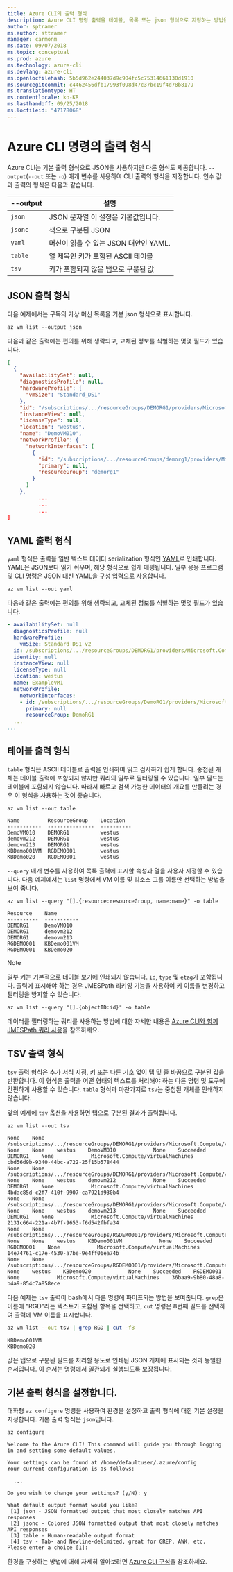 ```yaml
---
title: Azure CLI의 출력 형식
description: Azure CLI 명령 출력을 테이블, 목록 또는 json 형식으로 지정하는 방법을 알아봅니다.
author: sptramer
ms.author: sttramer
manager: carmonm
ms.date: 09/07/2018
ms.topic: conceptual
ms.prod: azure
ms.technology: azure-cli
ms.devlang: azure-cli
ms.openlocfilehash: 5b5d962e244037d9c904fc5c75314661130d1910
ms.sourcegitcommit: c4462456dfb17993f098d47c37bc19f4d78b8179
ms.translationtype: HT
ms.contentlocale: ko-KR
ms.lasthandoff: 09/25/2018
ms.locfileid: "47178068"
---
```

# <a name="output-formats-for-azure-cli-commands"></a>Azure CLI 명령의 출력 형식

Azure CLI는 기본 출력 형식으로 JSON을 사용하지만 다른 형식도 제공합니다.  `--output`(`--out` 또는 `-o`) 매개 변수를 사용하여 CLI 출력의 형식을 지정합니다. 인수 값과 출력의 형식은 다음과 같습니다.

--output | 설명
---------|-------------------------------
`json`   | JSON 문자열 이 설정은 기본값입니다.
`jsonc`  | 색으로 구분된 JSON
`yaml`   | 머신이 읽을 수 있는 JSON 대안인 YAML.
`table`  | 열 제목인 키가 포함된 ASCII 테이블
`tsv`    | 키가 포함되지 않은 탭으로 구분된 값

## <a name="json-output-format"></a>JSON 출력 형식

다음 예제에서는 구독의 가상 머신 목록을 기본 json 형식으로 표시합니다.

```azurecli-interactive
az vm list --output json
```

다음과 같은 출력에는 편의를 위해 생략되고, 교체된 정보를 식별하는 몇몇 필드가 있습니다.

```json
[
  {
    "availabilitySet": null,
    "diagnosticsProfile": null,
    "hardwareProfile": {
      "vmSize": "Standard_DS1"
    },
    "id": "/subscriptions/.../resourceGroups/DEMORG1/providers/Microsoft.Compute/virtualMachines/DemoVM010",
    "instanceView": null,
    "licenseType": null,
    "location": "westus",
    "name": "DemoVM010",
    "networkProfile": {
      "networkInterfaces": [
        {
          "id": "/subscriptions/.../resourceGroups/demorg1/providers/Microsoft.Network/networkInterfaces/DemoVM010VMNic",
          "primary": null,
          "resourceGroup": "demorg1"
        }
      ]
    },
          ...
          ...
          ...
]
```

## <a name="yaml-output-format"></a>YAML 출력 형식

`yaml` 형식은 출력을 일반 텍스트 데이터 serialization 형식인 [YAML](http://yaml.org/)로 인쇄합니다. YAML은 JSON보다 읽기 쉬우며, 해당 형식으로 쉽게 매핑됩니다. 일부 응용 프로그램 및 CLI 명령은 JSON 대신 YAML을 구성 입력으로 사용합니다.

```azurecli-interactive
az vm list --out yaml
```

다음과 같은 출력에는 편의를 위해 생략되고, 교체된 정보를 식별하는 몇몇 필드가 있습니다.

```yaml
- availabilitySet: null
  diagnosticsProfile: null
  hardwareProfile:
    vmSize: Standard_DS1_v2
  id: /subscriptions/.../resourceGroups/DEMORG1/providers/Microsoft.Compute/virtualMachines/DemoVM010
  identity: null
  instanceView: null
  licenseType: null
  location: westus
  name: ExampleVM1
  networkProfile:
    networkInterfaces:
    - id: /subscriptions/.../resourceGroups/DemoRG1/providers/Microsoft.Network/networkInterfaces/DemoVM010Nic
      primary: null
      resourceGroup: DemoRG1
  ...
...
```

## <a name="table-output-format"></a>테이블 출력 형식

`table` 형식은 ASCII 테이블로 출력을 인쇄하여 읽고 검사하기 쉽게 합니다. 중첩된 개체는 테이블 출력에 포함되지 않지만 쿼리의 일부로 필터링될 수 있습니다. 일부 필드는 테이블에 포함되지 않습니다. 따라서 빠르고 검색 가능한 데이터의 개요를 만들려는 경우 이 형식을 사용하는 것이 좋습니다.

```azurecli-interactive
az vm list --out table
```

```output
Name         ResourceGroup    Location
-----------  ---------------  ----------
DemoVM010    DEMORG1          westus
demovm212    DEMORG1          westus
demovm213    DEMORG1          westus
KBDemo001VM  RGDEMO001        westus
KBDemo020    RGDEMO001        westus
```

`--query` 매개 변수를 사용하여 목록 출력에 표시할 속성과 열을 사용자 지정할 수 있습니다. 다음 예제에서는 `list` 명령에서 VM 이름 및 리소스 그룹 이름만 선택하는 방법을 보여 줍니다.

```azurecli
az vm list --query "[].{resource:resourceGroup, name:name}" -o table
```

```output
Resource    Name
----------  -----------
DEMORG1     DemoVM010
DEMORG1     demovm212
DEMORG1     demovm213
RGDEMO001   KBDemo001VM
RGDEMO001   KBDemo020
```

> [!NOTE]
> 일부 키는 기본적으로 테이블 보기에 인쇄되지 않습니다. `id`, `type` 및 `etag`가 포함됩니다. 출력에 표시해야 하는 경우 JMESPath 리키잉 기능을 사용하여 키 이름을 변경하고 필터링을 방지할 수 있습니다.
>
> ```azurecli
> az vm list --query "[].{objectID:id}" -o table
> ```

데이터를 필터링하는 쿼리를 사용하는 방법에 대한 자세한 내용은 [Azure CLI와 함께 JMESPath 쿼리 사용](/cli/azure/query-azure-cli)을 참조하세요.

## <a name="tsv-output-format"></a>TSV 출력 형식

`tsv` 출력 형식은 추가 서식 지정, 키 또는 다른 기호 없이 탭 및 줄 바꿈으로 구분된 값을 반환합니다. 이 형식은 출력을 어떤 형태의 텍스트를 처리해야 하는 다른 명령 및 도구에 간편하게 사용할 수 있습니다. `table` 형식과 마찬가지로 `tsv`는 중첩된 개체를 인쇄하지 않습니다.

앞의 예제에 `tsv` 옵션을 사용하면 탭으로 구분된 결과가 출력됩니다.

```azurecli-interactive
az vm list --out tsv
```

```output
None    None        /subscriptions/.../resourceGroups/DEMORG1/providers/Microsoft.Compute/virtualMachines/DemoVM010    None    None    westus    DemoVM010            None    Succeeded    DEMORG1    None            Microsoft.Compute/virtualMachines    cbd56d9b-9340-44bc-a722-25f15b578444
None    None        /subscriptions/.../resourceGroups/DEMORG1/providers/Microsoft.Compute/virtualMachines/demovm212    None    None    westus    demovm212            None    Succeeded    DEMORG1    None            Microsoft.Compute/virtualMachines    4bdac85d-c2f7-410f-9907-ca7921d930b4
None    None        /subscriptions/.../resourceGroups/DEMORG1/providers/Microsoft.Compute/virtualMachines/demovm213    None    None    westus    demovm213            None    Succeeded    DEMORG1    None            Microsoft.Compute/virtualMachines    2131c664-221a-4b7f-9653-f6d542fbfa34
None    None        /subscriptions/.../resourceGroups/RGDEMO001/providers/Microsoft.Compute/virtualMachines/KBDemo001VM    None    None    westus    KBDemo001VM            None    Succeeded    RGDEMO001    None            Microsoft.Compute/virtualMachines    14e74761-c17e-4530-a7be-9e4ff06ea74b
None    None        /subscriptions/.../resourceGroups/RGDEMO001/providers/Microsoft.Compute/virtualMachines/KBDemo02None    None    westus    KBDemo020            None    Succeeded    RGDEMO001    None            Microsoft.Compute/virtualMachines    36baa9-9b80-48a8-b4a9-854c7a858ece
```

다음 예제는 `tsv` 출력이 bash에서 다른 명령에 파이프되는 방법을 보여줍니다. `grep`은 이름에 "RGD"라는 텍스트가 포함된 항목을 선택하고, `cut` 명령은 8번째 필드를 선택하여 출력에 VM 이름을 표시합니다.

```bash
az vm list --out tsv | grep RGD | cut -f8
```

```output
KBDemo001VM
KBDemo020
```

값은 탭으로 구분된 필드를 처리할 용도로 인쇄된 JSON 개체에 표시되는 것과 동일한 순서입니다. 이 순서는 명령에서 일관되게 실행되도록 보장됩니다.

## <a name="set-the-default-output-format"></a>기본 출력 형식을 설정합니다.

대화형 `az configure` 명령을 사용하여 환경을 설정하고 출력 형식에 대한 기본 설정을 지정합니다. 기본 출력 형식은 `json`입니다.

```azurecli-interactive
az configure
```

```output
Welcome to the Azure CLI! This command will guide you through logging in and setting some default values.

Your settings can be found at /home/defaultuser/.azure/config
Your current configuration is as follows:

  ...

Do you wish to change your settings? (y/N): y

What default output format would you like?
 [1] json - JSON formatted output that most closely matches API responses
 [2] jsonc - Colored JSON formatted output that most closely matches API responses
 [3] table - Human-readable output format
 [4] tsv - Tab- and Newline-delimited, great for GREP, AWK, etc.
Please enter a choice [1]:
```

환경을 구성하는 방법에 대해 자세히 알아보려면 [Azure CLI 구성](/cli/azure/azure-cli-configuration)을 참조하세요.
